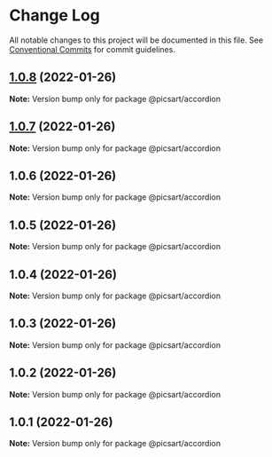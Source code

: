 # Change Log

All notable changes to this project will be documented in this file.
See [Conventional Commits](https://conventionalcommits.org) for commit guidelines.

## [1.0.8](https://github.com/har-sargis/lerna/compare/@picsart/accordion@1.0.7...@picsart/accordion@1.0.8) (2022-01-26)

**Note:** Version bump only for package @picsart/accordion





## [1.0.7](https://github.com/har-sargis/lerna/compare/@picsart/accordion@1.0.6...@picsart/accordion@1.0.7) (2022-01-26)

**Note:** Version bump only for package @picsart/accordion





## 1.0.6 (2022-01-26)

**Note:** Version bump only for package @picsart/accordion





## 1.0.5 (2022-01-26)

**Note:** Version bump only for package @picsart/accordion





## 1.0.4 (2022-01-26)

**Note:** Version bump only for package @picsart/accordion





## 1.0.3 (2022-01-26)

**Note:** Version bump only for package @picsart/accordion





## 1.0.2 (2022-01-26)

**Note:** Version bump only for package @picsart/accordion





## 1.0.1 (2022-01-26)

**Note:** Version bump only for package @picsart/accordion
